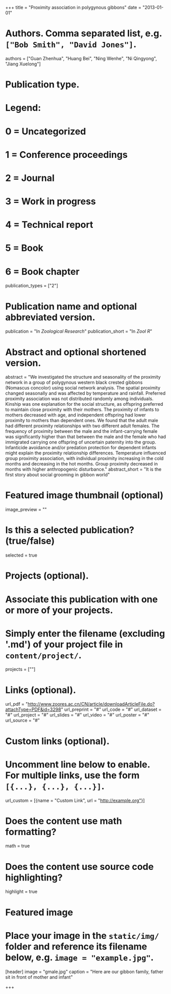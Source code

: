+++
title = "Proximity association in polygynous gibbons"
date = "2013-01-01"

# Authors. Comma separated list, e.g. `["Bob Smith", "David Jones"]`.
authors = ["Guan Zhenhua", "Huang Bei", "Ning Wenhe", "Ni Qingyong", "Jiang Xuelong"]

# Publication type.
# Legend:
# 0 = Uncategorized
# 1 = Conference proceedings
# 2 = Journal
# 3 = Work in progress
# 4 = Technical report
# 5 = Book
# 6 = Book chapter
publication_types = ["2"]

# Publication name and optional abbreviated version.
publication = "In *Zoological Research*"
publication_short = "In *Zool R*"

# Abstract and optional shortened version.
abstract = "We investigated the structure and seasonality of the proximity network in a group of polygynous western black crested gibbons (Nomascus concolor) using social network analysis. The spatial proximity changed seasonally and was affected by temperature and rainfall. Preferred proximity association was not distributed randomly among individuals. Kinship was one explanation for the social structure, as offspring preferred to maintain close proximity with their mothers. The proximity of infants to mothers decreased with age, and independent offspring had lower proximity to mothers than dependent ones. We found that the adult male had different proximity relationships with two different adult females. The frequency of proximity between the male and the infant-carrying female was significantly higher than that between the male and the female who had immigrated carrying one offspring of uncertain paternity into the group. Infanticide avoidance and/or predation protection for dependent infants might explain the proximity relationship differences. Temperature influenced group proximity association, with individual proximity increasing in the cold months and decreasing in the hot months. Group proximity decreased in months with higher anthropogenic disturbance."
abstract_short = "It is the first story about social grooming in gibbon world"

# Featured image thumbnail (optional)
image_preview = ""

# Is this a selected publication? (true/false)
selected = true

# Projects (optional).
#   Associate this publication with one or more of your projects.
#   Simply enter the filename (excluding '.md') of your project file in `content/project/`.
projects = [""]

# Links (optional).
url_pdf = "http://www.zoores.ac.cn/CN/article/downloadArticleFile.do?attachType=PDF&id=3298"
url_preprint = "#"
url_code = "#"
url_dataset = "#"
url_project = "#"
url_slides = "#"
url_video = "#"
url_poster = "#"
url_source = "#"

# Custom links (optional).
#   Uncomment line below to enable. For multiple links, use the form `[{...}, {...}, {...}]`.
url_custom = [{name = "Custom Link", url = "http://example.org"}]

# Does the content use math formatting?
math = true

# Does the content use source code highlighting?
highlight = true

# Featured image
# Place your image in the `static/img/` folder and reference its filename below, e.g. `image = "example.jpg"`.
[header]
image = "gmale.jpg"
caption = "Here are our gibbon family, father sit in front of mother and infant"

+++


